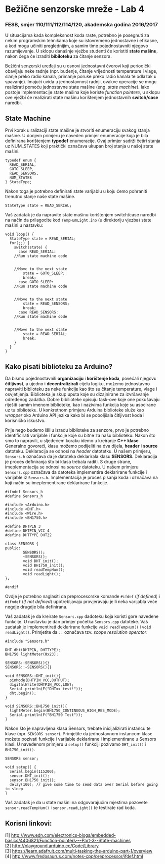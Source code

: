 # Bežične senzorske mreže - Lab 4

### FESB, smjer 110/111/112/114/120, akademska godina 2016/2017

U situacijama kada kompleksnost koda raste, potrebno je posegnuti za nekim programskim tehnikama koje su istovremeno jednostavne i efikasne, a kod mogu učiniti preglednijim, a samim time pojednostavniti njegovo razumijevanje. U sklopu današnje vježbe studenti će koristiti **state mašinu**, nakon ćega će izraditi **bibiloteku** za čitanje senzora.

Bežični senzorski uređaji su u osnovi jednostavni čvorovi koji periodički obavljaju neke radnje (npr. buđenje, čitanje vrijednosti temperature i vlage, slanje preko radio kanala, primanje poruke preko radio kanala te odlazak u spavanje). Imajući uvida u jednostavnost radnji, ovakve operacije se mogu realizirati pomoću jednostavne state mašine (eng. *state machine*). Iako postoje implementacije state mašina koje koriste *function pointere*, u sklopu ove vježbi će realizirati state mašinu korištenjem jednostavnih **switch/case** naredbi.

## State Machine

Prvi korak u ralizaciji state mašine je stvoriti enumeraciju svakog stanja mašine. U donjem primjeru je naveden primjer enumeracije koja je bila definirana korištenjem **typedef** enumeracije. Ovaj primjer sadrži četiri stanja uz NUM_STATES koji praktički označava ukupan broj stanja u našoj state mašini.

```arduino
typedef enum {
  READ_SERIAL,
  GOTO_SLEEP,
  READ_SENSORS,
  NUM_STATES
} StateType;
```

Nakon toga je potrebno definirati state varijablu u koju ćemo pohraniti trenutno stanje naše state mašine.

```arduino
StateType state = READ_SERIAL;
```

Vaš zadatak je da napravite state mašinu korištenjem switch/case naredbi na način da prilagodite kod ``TempHumLight.ino`` (u direktoriju vjezba) state mašini u nastavku: 


```arduino
void loop() {
  StateType state = READ_SERIAL;
  for(;;) {
    switch(state) {
      case READ_SERIAL:
	//Run state machine code


	//Move to the next state
        state = GOTO_SLEEP;
        break;
      case GOTO_SLEEP:
	//Run state machine code
	  
	
	//Move to the next state
        state = READ_SENSORS;
        break;
      case READ_SENSORS:
	//Run state machine code


	//Move to the next state
        state = READ_SERIAL;
        break;
    }
  }
}
```

## Kako pisati biblioteku za Arduino?

Da bismo pojednostavnili **organizaciju** i **korištenje koda**, povećali njegovu **čitljivost**, a ujedno i **decentralizirali** cijelu logiku, možemo jednostavno napraviti biblioteku za neke funkcije kao što su čitanje temperature, vlage i osvjetljenja. Biblioteka je skup uputa koje su dizajnirane za izvršavanje određenog zadatka. Dobre bibilioteke opisuju task-ove koje one pokušavaju riješiti samim imenom biblioteke, kao i nazivima funkcija koje su asocirane uz tu biblioteku. U konkretnom primjeru Arduina biblioteke služe kao *wrapper* oko Arduino API jezika kako bi se poboljšala čitljivost koda i korisničko iskustvo.

Prije nego budemo išli u izradu biblioteke za senzore, prvo je potrebno identificirati varijable i funkcije koje su bitne za našu biblioteku. Nakon što smo to napravili, u sljedećem koraku idemo u kreiranje **C++ klase**. Generalno govoreći, klasu možemo podijeliti na dva dijela, **header** i **source** datoteku. Deklaracija se odnosi na *header* datotetku. U našem primjeru, ``Sensors.h`` označava da je datoteka deklarirala klasu **SENSORS**. Deklaracija je proces definiranja što bi klasa trebala raditi. S druge strane, imeplementacija se odnosi na *source* datoteku. U našem primjeru ``Sensors.cpp`` označava da datoteka implementira deklarirane funkcije i varijable iz ``Sensors.h``. Implementacija je proces pisanja koda i označava na koji način su imeplementirane deklarirane funkcije. 

```arduino
#ifndef Sensors_h
#define Sensors_h

#include <Arduino.h>
#include <DHT.h>
#include <Wire.h>
#include <BH1750.h>

#define DHTPIN 3
#define DHTPIN_VCC 4
#define DHTTYPE DHT22

class SENSORS {
public:
        SENSORS();
        ~SENSORS();
        void DHT_init();
        void BH1750_init();
        void readTempHum();
        void readLight();
};

#endif
```

Ovdje je potrebno naglasiti da preprocesorske komande ``#ifdef`` (*if defined*) i ``#ifndef`` (*if not defined*) upotrebljavaju provjeravaju je li neka varijabla veće negdje drugdje bila definirana. 

Vaš zadatak je da kreirate ``Sensors.cpp`` dadoteku koja koristi gore navedene funkcije. U nastavku je dan primjer početka ``Sensors.cpp`` datoteke. Vaš zadatak je implementirati deklarirane funkcije ``void readTempHum()`` i ``void readLight()``. Primjetite da ``::`` označava tzv. *scope resolution operator*.


```arduino
#include "Sensors.h"

DHT dht(DHTPIN, DHTTYPE);
BH1750 lightMeter(0x23);

SENSORS::SENSORS(){}
SENSORS::~SENSORS(){}

void SENSORS::DHT_init(){
  pinMode(DHTPIN_VCC,OUTPUT);
  digitalWrite(DHTPIN_VCC,LOW);
  Serial.println(F("DHTxx test!"));
  dht.begin();
}

void SENSORS::BH1750_init(){
  lightMeter.begin(BH1750_CONTINUOUS_HIGH_RES_MODE);
  Serial.println(F("BH1750 Test"));
}
```

Nakon što je napravljena klasa Sensors, trebate inicijalizirati instancu te klase (npr. ``SENSORS sensor``). Primjetite da jednostavnom instancom klase možete pozivati funkcije i varijable deklarirane i implementirane u Sensors klasi. U navedenom primjeru u ``setup()`` funkciji pozivamo ``DHT_init()`` i ``BH1750_init()``.

```arduino
SENSORS sensor;

void setup() {
  Serial.begin(115200);
  sensor.DHT_init();
  sensor.BH1750_init();
  delay(100); // give some time to send data over Serial before going to sleep
}
```

Vaš zadatak je da u state mašini na odgovarajućim mjestima pozovete ``sensor.readTempHum()`` i ``sensor.readLight()`` te testirate rad koda.


## Korisni linkovi:

[1] http://www.edn.com/electronics-blogs/embedded-basics/4406821/Function-pointers---Part-3--State-machines  
[2] http://playground.arduino.cc/Code/Library  
[3] https://learn.adafruit.com/multi-tasking-the-arduino-part-1/overview  
[4] http://www.fredosaurus.com/notes-cpp/preprocessor/ifdef.html  

